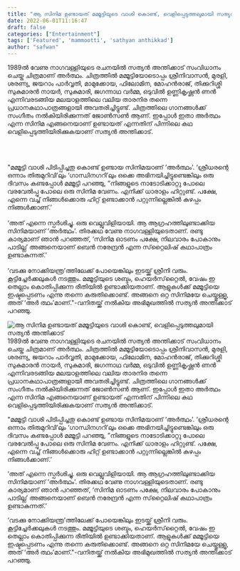 ```yaml
---
title: "ആ സിനിമ ഉണ്ടായത് മമ്മൂട്ടിയുടെ വാശി കൊണ്ട്, വെളിപ്പെടുത്തലുമായി സത്യൻ അന്തിക്കാട്"
date: 2022-06-01T11:16:47
draft: false
categories: ["Entertainment"]
tags: ['Featured', 'mammootti', 'sathyan anthikkad']
author: "safwan"
---
```


<!-- wp:paragraph -->
<p>1989ൽ വേണു നാഗവള്ളിയുടെ രചനയിൽ സത്യൻ അന്തിക്കാട് സംവിധാനം ചെയ്ത ചിത്രമാണ് അർത്ഥം. ചിത്രത്തിൽ മമ്മൂട്ടിയോടൊപ്പം ശ്രീനിവാസൻ, മുരളി, ശരണ്യ, ജയറാം പാർവ്വതി, മാമുക്കോയ, ഫിലോമിന, മോഹൻരാജ്, തിക്കുറിശ്ശി സുകുമാരൻ നായർ, സുകുമാരി, ജഗന്നാഥ വർമ്മ, ഒടുവിൽ ഉണ്ണികൃഷ്ണൻ ണൻ എന്നിവരടങ്ങിയ മലയാളത്തിലെ വലിയ താരനിര തന്നെ പ്രധാനകഥാപാത്രങ്ങളായി അവതരിച്ചിട്ടുണ്ട്. ചിത്രത്തിലെ ഗാനങ്ങൾക്ക് സംഗീതം നൽകിയിരിക്കുന്നത് ജോൺസൺ ആണ്. ഇപ്പോൾ ഇതാ അർത്ഥം എന്ന സിനിമ എങ്ങനെയാണ് ഉണ്ടായത് എന്നതിന് പിന്നിലെ കഥ വെളിപ്പെടുത്തിയിരിക്കുകയാണ് സത്യൻ അന്തിക്കാട്.</p>
<!-- /wp:paragraph -->

<!-- wp:image {"id":337428,"sizeSlug":"large","linkDestination":"none"} -->
<figure class="wp-block-image size-large"><img src="https://cdn.boolokam.com/articles/2022/06/images-45.jpeg" alt="" class="wp-image-337428"/></figure>
<!-- /wp:image -->

<!-- wp:paragraph -->
<p><br /><br />"മമ്മൂട്ടി വാശി പിടിപ്പിച്ചതു കൊണ്ട് ഉണ്ടായ സിനിമയാണ് ‘അര്‍ത്ഥം’. ‘ശ്രീധരന്റെ ഒന്നാം തിരുമുറിവി’ലും ‘ഗാന്ധിനഗറി’ലും ഒക്കെ അഭിനയിച്ചിട്ടുണ്ടെങ്കിലും ഒരു ദിവസം കണ്ടപ്പോള്‍ മമ്മൂട്ടി പറഞ്ഞു, ”നിങ്ങളുടെ നാടോടിക്കാറ്റു പോലെ വരവേല്‍പ്പു പോലെ ഒരു സിനിമ വേണം. എനിക്ക് ധാരാളം ഹിറ്റുണ്ട്. പക്ഷേ, എന്നെ വച്ച് നിങ്ങള്‍ക്കൊരു ഹിറ്റ് ഉണ്ടാക്കാന്‍ പറ്റുന്നില്ലെങ്കില്‍ കുഴപ്പം നിങ്ങള്‍ക്കാണ്.’<br /><br />‘അത് എന്നെ സ്പര്‍ശിച്ചു. ഒരു വെല്ലുവിളിയായി. ആ ആഗ്രഹത്തിലുണ്ടാക്കിയ സിനിമയാണ് ‘അര്‍ത്ഥം’. തിരക്കഥ വേണു നാഗവള്ളിയുടെതാണ്. രണ്ടു കാര്യമാണ് ഞാന്‍ പറഞ്ഞത്, ‘സിനിമ ഓടണം പക്ഷേ, നിലവാരം പോകാനും പാടില്ല’ അങ്ങനെയാണ് ബെന്‍ നരേന്ദ്രന്‍ എന്ന സ്‌റ്റൈലിഷ് കഥാപാത്രം ഉണ്ടാകുന്നത്.’<br /><br />‘വടക്കു നോക്കിയന്ത്ര’ത്തിലേക്ക് പോയെങ്കിലും ഇടയ്ക്ക് ശ്രീനി വരും. കൂട്ടിച്ചേര്‍ക്കലുകള്‍ നടത്തും. മമ്മൂട്ടിയുടെ ശബ്ദം, ഹെയര്‍സ്‌റ്റൈല്‍, വേഷം ഇ തെല്ലാം കൊതിപ്പിക്കുന്ന രീതിയില്‍ ഉണ്ടാക്കിയതാണ്. ആളുകള്‍ക്ക് മമ്മൂട്ടിയെ ഇഷ്ടപ്പെടണം എന്നു തന്നെ കരുതിക്കൊണ്ട്. അങ്ങനെ ഒറ്റ സിനിമയേ ചെയ്തുള്ളൂ, അത് ‘അര്‍ ത്ഥം’മാണ്."-വനിതയ്ക്ക് നല്‍കിയ അഭിമുഖത്തില്‍ സത്യന്‍ അന്തിക്കാട് പറഞ്ഞു.</p>
<!-- /wp:paragraph -->


![ആ സിനിമ ഉണ്ടായത് മമ്മൂട്ടിയുടെ വാശി കൊണ്ട്, വെളിപ്പെടുത്തലുമായി സത്യൻ അന്തിക്കാട്](https://cdn.boolokam.com/articles/2022/06/images-45.jpeg)1989ൽ വേണു നാഗവള്ളിയുടെ രചനയിൽ സത്യൻ അന്തിക്കാട് സംവിധാനം ചെയ്ത ചിത്രമാണ് അർത്ഥം. ചിത്രത്തിൽ മമ്മൂട്ടിയോടൊപ്പം ശ്രീനിവാസൻ, മുരളി, ശരണ്യ, ജയറാം പാർവ്വതി, മാമുക്കോയ, ഫിലോമിന, മോഹൻരാജ്, തിക്കുറിശ്ശി സുകുമാരൻ നായർ, സുകുമാരി, ജഗന്നാഥ വർമ്മ, ഒടുവിൽ ഉണ്ണികൃഷ്ണൻ ണൻ എന്നിവരടങ്ങിയ മലയാളത്തിലെ വലിയ താരനിര തന്നെ പ്രധാനകഥാപാത്രങ്ങളായി അവതരിച്ചിട്ടുണ്ട്. ചിത്രത്തിലെ ഗാനങ്ങൾക്ക് സംഗീതം നൽകിയിരിക്കുന്നത് ജോൺസൺ ആണ്. ഇപ്പോൾ ഇതാ അർത്ഥം എന്ന സിനിമ എങ്ങനെയാണ് ഉണ്ടായത് എന്നതിന് പിന്നിലെ കഥ വെളിപ്പെടുത്തിയിരിക്കുകയാണ് സത്യൻ അന്തിക്കാട്.

  
  
"മമ്മൂട്ടി വാശി പിടിപ്പിച്ചതു കൊണ്ട് ഉണ്ടായ സിനിമയാണ് ‘അര്‍ത്ഥം’. ‘ശ്രീധരന്റെ ഒന്നാം തിരുമുറിവി’ലും ‘ഗാന്ധിനഗറി’ലും ഒക്കെ അഭിനയിച്ചിട്ടുണ്ടെങ്കിലും ഒരു ദിവസം കണ്ടപ്പോള്‍ മമ്മൂട്ടി പറഞ്ഞു, ”നിങ്ങളുടെ നാടോടിക്കാറ്റു പോലെ വരവേല്‍പ്പു പോലെ ഒരു സിനിമ വേണം. എനിക്ക് ധാരാളം ഹിറ്റുണ്ട്. പക്ഷേ, എന്നെ വച്ച് നിങ്ങള്‍ക്കൊരു ഹിറ്റ് ഉണ്ടാക്കാന്‍ പറ്റുന്നില്ലെങ്കില്‍ കുഴപ്പം നിങ്ങള്‍ക്കാണ്.’  
  
‘അത് എന്നെ സ്പര്‍ശിച്ചു. ഒരു വെല്ലുവിളിയായി. ആ ആഗ്രഹത്തിലുണ്ടാക്കിയ സിനിമയാണ് ‘അര്‍ത്ഥം’. തിരക്കഥ വേണു നാഗവള്ളിയുടെതാണ്. രണ്ടു കാര്യമാണ് ഞാന്‍ പറഞ്ഞത്, ‘സിനിമ ഓടണം പക്ഷേ, നിലവാരം പോകാനും പാടില്ല’ അങ്ങനെയാണ് ബെന്‍ നരേന്ദ്രന്‍ എന്ന സ്‌റ്റൈലിഷ് കഥാപാത്രം ഉണ്ടാകുന്നത്.’  
  
‘വടക്കു നോക്കിയന്ത്ര’ത്തിലേക്ക് പോയെങ്കിലും ഇടയ്ക്ക് ശ്രീനി വരും. കൂട്ടിച്ചേര്‍ക്കലുകള്‍ നടത്തും. മമ്മൂട്ടിയുടെ ശബ്ദം, ഹെയര്‍സ്‌റ്റൈല്‍, വേഷം ഇ തെല്ലാം കൊതിപ്പിക്കുന്ന രീതിയില്‍ ഉണ്ടാക്കിയതാണ്. ആളുകള്‍ക്ക് മമ്മൂട്ടിയെ ഇഷ്ടപ്പെടണം എന്നു തന്നെ കരുതിക്കൊണ്ട്. അങ്ങനെ ഒറ്റ സിനിമയേ ചെയ്തുള്ളൂ, അത് ‘അര്‍ ത്ഥം’മാണ്."-വനിതയ്ക്ക് നല്‍കിയ അഭിമുഖത്തില്‍ സത്യന്‍ അന്തിക്കാട് പറഞ്ഞു.
